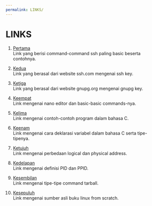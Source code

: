 ```yaml
---
permalink: LINKS/
---
```


# LINKS

1. [Pertama](https://www.hostinger.com/tutorials/ssh/basic-ssh-commands)<br>
Link yang berisi command-command ssh paling basic beserta contohnya.

2. [Kedua](https://www.ssh.com/academy/ssh-keys)<br>
Link yang berasal dari website ssh.com mengenai ssh key.

3. [Ketiga](https://www.gnupg.org/gph/en/manual/c14.html)<br>
Link yang berasal dari website gnupg.org mengenai gnupg key.

4. [Keempat](https://www.hostinger.com/tutorials/how-to-install-and-use-nano-text-editor)<br>
Link mengenai nano editor dan basic-basic commands-nya.

5. [Kelima](https://www.geeksforgeeks.org/c-programming-examples/)<br>
Link mengenai contoh-contoh program dalam bahasa C.

6. [Keenam](https://www.w3schools.com/c/c_variables.php)<br>
Link mengenai cara deklarasi variabel dalam bahasa C serta tipe-tipenya.

7. [Ketujuh](https://www.geeksforgeeks.org/logical-and-physical-address-in-operating-system/)<br>
Link mengenai perbedaan logical dan physical address.

8. [Kedelapan](https://delightlylinux.wordpress.com/2012/06/25/what-is-pid-and-ppid/)<br>
Link mengenai definisi PID dan PPID.

9. [Kesembilan](https://www.geeksforgeeks.org/tar-command-linux-examples/)<br>
Link mengenai tipe-tipe command tarball.

10. [Kesepuluh](https://www.linuxfromscratch.org/lfs/view/12.0/)<br>
Link mengenai sumber asli buku linux from scratch.
